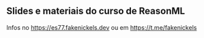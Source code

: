 ## Slides e materiais do curso de ReasonML

Infos no https://es77.fakenickels.dev ou em https://t.me/fakenickels